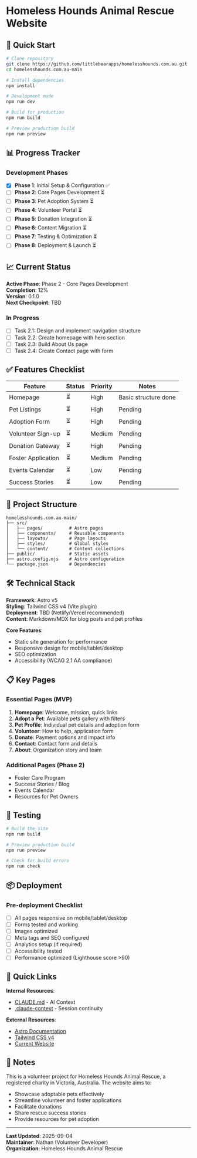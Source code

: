 # Homeless Hounds Animal Rescue Website

## 🚀 Quick Start

```bash
# Clone repository
git clone https://github.com/littlebearapps/homelesshounds.com.au.git
cd homelesshounds.com.au-main

# Install dependencies
npm install

# Development mode
npm run dev

# Build for production
npm run build

# Preview production build
npm run preview
```

## 📊 Progress Tracker

### Development Phases
- [x] **Phase 1**: Initial Setup & Configuration ✅
- [ ] **Phase 2**: Core Pages Development ⏳
- [ ] **Phase 3**: Pet Adoption System ⏳
- [ ] **Phase 4**: Volunteer Portal ⏳
- [ ] **Phase 5**: Donation Integration ⏳
- [ ] **Phase 6**: Content Migration ⏳
- [ ] **Phase 7**: Testing & Optimization ⏳
- [ ] **Phase 8**: Deployment & Launch ⏳

## 📈 Current Status

**Active Phase**: Phase 2 - Core Pages Development  
**Completion**: 12%  
**Version**: 0.1.0  
**Next Checkpoint**: TBD  

### In Progress
- [ ] Task 2.1: Design and implement navigation structure
- [ ] Task 2.2: Create homepage with hero section
- [ ] Task 2.3: Build About Us page
- [ ] Task 2.4: Create Contact page with form

## ✅ Features Checklist

| Feature | Status | Priority | Notes |
|---------|--------|----------|-------|
| Homepage | ⏳ | High | Basic structure done |
| Pet Listings | ⏳ | High | Pending |
| Adoption Form | ⏳ | High | Pending |
| Volunteer Sign-up | ⏳ | Medium | Pending |
| Donation Gateway | ⏳ | High | Pending |
| Foster Application | ⏳ | Medium | Pending |
| Events Calendar | ⏳ | Low | Pending |
| Success Stories | ⏳ | Low | Pending |

## 📁 Project Structure

```
homelesshounds.com.au-main/
├── src/
│   ├── pages/          # Astro pages
│   ├── components/     # Reusable components
│   ├── layouts/        # Page layouts
│   ├── styles/         # Global styles
│   └── content/        # Content collections
├── public/             # Static assets
├── astro.config.mjs    # Astro configuration
└── package.json        # Dependencies
```

## 🛠 Technical Stack

**Framework**: Astro v5  
**Styling**: Tailwind CSS v4 (Vite plugin)  
**Deployment**: TBD (Netlify/Vercel recommended)  
**Content**: Markdown/MDX for blog posts and pet profiles

**Core Features**:
- Static site generation for performance
- Responsive design for mobile/tablet/desktop
- SEO optimization
- Accessibility (WCAG 2.1 AA compliance)

## 📋 Key Pages

### Essential Pages (MVP)
1. **Homepage**: Welcome, mission, quick links
2. **Adopt a Pet**: Available pets gallery with filters
3. **Pet Profile**: Individual pet details and adoption form
4. **Volunteer**: How to help, application form
5. **Donate**: Payment options and impact info
6. **Contact**: Contact form and details
7. **About**: Organization story and team

### Additional Pages (Phase 2)
- Foster Care Program
- Success Stories / Blog
- Events Calendar
- Resources for Pet Owners

## 🧪 Testing

```bash
# Build the site
npm run build

# Preview production build
npm run preview

# Check for build errors
npm run check
```

## 📦 Deployment

### Pre-deployment Checklist
- [ ] All pages responsive on mobile/tablet/desktop
- [ ] Forms tested and working
- [ ] Images optimized
- [ ] Meta tags and SEO configured
- [ ] Analytics setup (if required)
- [ ] Accessibility tested
- [ ] Performance optimized (Lighthouse score >90)

## 🔗 Quick Links

**Internal Resources**:
- [CLAUDE.md](./CLAUDE.md) - AI Context
- [.claude-context](./.claude-context) - Session continuity

**External Resources**:
- [Astro Documentation](https://docs.astro.build)
- [Tailwind CSS v4](https://tailwindcss.com)
- [Current Website](https://homelesshounds.com.au)

## 📝 Notes

This is a volunteer project for Homeless Hounds Animal Rescue, a registered charity in Victoria, Australia. The website aims to:
- Showcase adoptable pets effectively
- Streamline volunteer and foster applications
- Facilitate donations
- Share rescue success stories
- Provide resources for pet adoption

---

**Last Updated**: 2025-09-04  
**Maintainer**: Nathan (Volunteer Developer)  
**Organization**: Homeless Hounds Animal Rescue